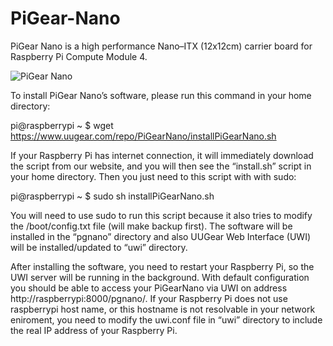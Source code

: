 # PiGear-Nano

PiGear Nano is a high performance Nano–ITX (12x12cm) carrier board for Raspberry Pi Compute Module 4.

![PiGear Nano](https://www.uugear.com/wordpress/wp-content/uploads/2021/11/01-600x600.jpg)

To install PiGear Nano’s software, please run this command in your home directory:

pi@raspberrypi ~ $ wget https://www.uugear.com/repo/PiGearNano/installPiGearNano.sh

If your Raspberry Pi has internet connection, it will immediately download the script from our website, and you will then see the “install.sh” script in your home directory. Then you just need to this script with with sudo:

pi@raspberrypi ~ $ sudo sh installPiGearNano.sh

You will need to use sudo to run this script because it also tries to modify the /boot/config.txt file (will make backup first). The software will be installed in the “pgnano” directory and also UUGear Web Interface (UWI) will be installed/updated to “uwi” directory.

After installing the software, you need to restart your Raspberry Pi, so the UWI server will be running in the background. With default configuration you should be able to access your PiGearNano via UWI on address http://raspberrypi:8000/pgnano/. If your Raspberry Pi does not use raspberrypi host name, or this hostname is not resolvable in your network eniroment, you need to modify the uwi.conf file in “uwi” directory to include the real IP address of your Raspberry Pi.
